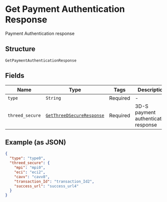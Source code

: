 
# Get Payment Authentication Response

Payment Authentication response

## Structure

`GetPaymentAuthenticationResponse`

## Fields

| Name | Type | Tags | Description |
|  --- | --- | --- | --- |
| `type` | `String` | Required | - |
| `threed_secure` | [`GetThreeDSecureResponse`](../../doc/models/get-three-d-secure-response.md) | Required | 3D-S payment authentication response |

## Example (as JSON)

```json
{
  "type": "type0",
  "threed_secure": {
    "mpi": "mpi0",
    "eci": "eci2",
    "cavv": "cavv8",
    "transaction_Id": "transaction_Id2",
    "success_url": "success_url4"
  }
}
```

